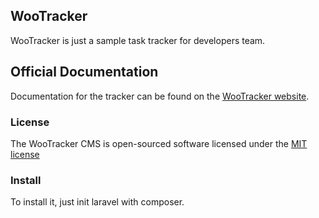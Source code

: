 ## WooTracker

WooTracker is just a sample task tracker for developers team.

## Official Documentation

Documentation for the tracker can be found on the [WooTracker website](http://woo.zp.ua/wootracker/doc).

### License

The WooTracker CMS is open-sourced software licensed under the [MIT license](http://opensource.org/licenses/MIT)

### Install

To install it, just init laravel with composer.
